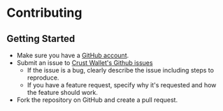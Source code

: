 # Contributing

## Getting Started

- Make sure you have a [GitHub account](https://github.com/signup/free). 
- Submit an issue to [Crust Wallet's Github issues](https://github.com/securityin/crust-wallet/issues) 
  - If the issue is a bug, clearly describe the issue including steps to reproduce.
  - If you have a feature request, specify why it's requested and how the feature should work.
- Fork the repository on GitHub and create a pull request.
